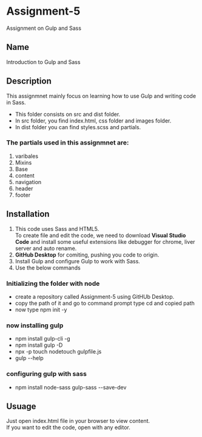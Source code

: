 # Assignment-5
 Assignment on Gulp and Sass 

## Name
Introduction to Gulp and Sass

## Description
This assignmnet mainly focus on learning how to use Gulp and writing code in Sass. 

 
* This folder consists on src and dist folder. 
* In src folder, you find index.html, css folder and images folder.
* In dist folder you can find styles.scss and partials.

### The partials used in this assignmnet are:
1. varibales
2. Mixins
3. Base
4. content
5. navigation
6. header
7. footer


## Installation
1. This code uses Sass and HTML5.  
To create file and edit the code, we need to download **Visual Studio Code** and install some useful extensions like debugger for chrome, liver server and auto rename.
2. **GitHub Desktop** for comiting, pushing you code to origin.
3. Install Gulp and configure Gulp to work with Sass.
4. Use the below commands

### Initializing the folder with node
* create a repository called Assignment-5 using GitHUb Desktop.
* copy the path of it and go to command prompt type cd and copied path
* now type npm init -y

### now installing gulp
* npm install gulp-cli -g           
* npm install gulp -D               
* npx -p touch nodetouch gulpfile.js 
* gulp --help                        


### configuring gulp with sass
* npm install node-sass gulp-sass --save-dev


## Usuage
Just open index.html file in your browser to view content.  
If you want to edit the code, open with any editor.

